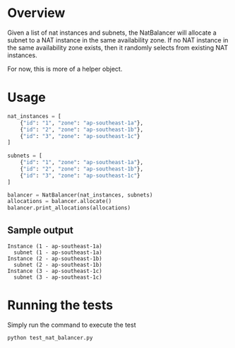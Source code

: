 # Overview

Given a list of nat instances and subnets, the NatBalancer will allocate a subnet to a NAT instance in the same availability zone. If no NAT instance in the same availability zone exists, then it randomly selects from existing NAT instances.

For now, this is more of a helper object.

# Usage

```python
nat_instances = [
    {"id": "1", "zone": "ap-southeast-1a"},
    {"id": "2", "zone": "ap-southeast-1b"},
    {"id": "3", "zone": "ap-southeast-1c"}
]
        
subnets = [
    {"id": "1", "zone": "ap-southeast-1a"},
    {"id": "2", "zone": "ap-southeast-1b"},
    {"id": "3", "zone": "ap-southeast-1c"}
]

balancer = NatBalancer(nat_instances, subnets)
allocations = balancer.allocate()
balancer.print_allocations(allocations)
```

## Sample output
```
Instance (1 - ap-southeast-1a)
  subnet (1 - ap-southeast-1a)
Instance (2 - ap-southeast-1b)
  subnet (2 - ap-southeast-1b)
Instance (3 - ap-southeast-1c)
  subnet (3 - ap-southeast-1c)
```

# Running the tests

Simply run the command to execute the test

```
python test_nat_balancer.py
```
